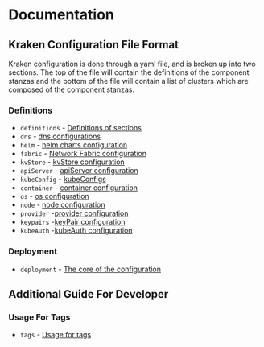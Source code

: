 # Documentation


## Kraken Configuration File Format

Kraken configuration is done through a yaml file, and is broken up into two sections.  The top of the file will contain the definitions of the component stanzas and the bottom of the file will contain a list of clusters which are composed of the component stanzas.

### Definitions
  * `definitions` - [Definitions of sections](kraken-configs/definitions.md)
  * `dns` - [dns configurations](kraken-configs/dns.md)
  * `helm` - [helm charts configuration](kraken-configs/helmconfigs.md)
  * `fabric` - [Network Fabric configuration](kraken-configs/fabric/README.md)
  * `kvStore` - [kvStore configuration](kraken-configs/kvstore.md)
  * `apiServer` - [apiServer configuration](kraken-configs/apiserver.md)
  * `kubeConfig` - [kubeConfigs](kraken-configs/kubeconfig.md)
  * `container` - [container configuration](kraken-configs/container.md)
  * `os` - [os configuration](kraken-configs/os.md)
  * `node` - [node configuration](kraken-configs/node/README.md)
  * `provider` -[provider configuration](kraken-configs/provider/README.md)
  * `keypairs` -[keyPair configuration](kraken-configs/keypair/README.md)
  * `kubeAuth` -[kubeAuth configuration](kraken-configs/kubeauth.md)

### Deployment  
* `deployment` - [The core of the configuration](kraken-configs/deployment.md)


## Additional Guide For Developer

### Usage For Tags
 * `tags` - [Usage for tags](tags/README.md)
